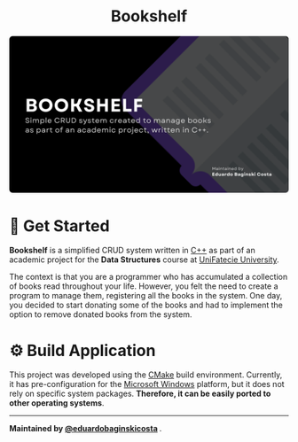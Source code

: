 <!-- EXTERNAL LINKS -->

[url_unifatecie]: https://www.unifatecie.edu.br/
[url_windows]: https://www.microsoft.com/en-us/windows/
[url_cmake]: https://cmake.org/
[url_cpp]: https://isocpp.org/

<!-- HEADER -->

<h1 align="center">Bookshelf</h1>

<img
  aria-label="Simple CRUD system created to manage books, written in C++."
  src=".\Assets\Bookshelf.png"
/>

<!-- GET STARTED -->

# 📘 Get Started

**Bookshelf** is a simplified CRUD system written in [C++][url_cpp] as part of an
academic project for the **Data Structures** course at
[UniFatecie University][url_unifatecie].

The context is that you are a programmer who has accumulated a collection of books read throughout your life. However, you felt the need to create a program to manage them, registering all the books in the system. One day, you decided to start donating some of the books and had to implement the option to remove donated books from the system.

<!-- BUILD APPLICATION -->

# ⚙️ Build Application

This project was developed using the [CMake][url_cmake] build environment. Currently, it
has pre-configuration for the [Microsoft Windows][url_windows] platform, but it does not
rely on specific system packages. **Therefore, it can be easily ported to other operating
systems**.

---

<!-- AUTHORS -->

<p>
  <b>
    Maintained by <a href="https://github.com/eduardobaginskicosta" alt="Eduardo Baginski Costa profile">@eduardobaginskicosta</a>
  </b>.
</p>
